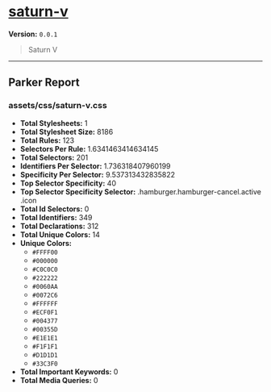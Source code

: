 # [saturn-v]( https://github.com/marcio/saturn-v )

**Version:** `0.0.1`

> Saturn V

* * *

## Parker Report

### assets/css/saturn-v.css

- **Total Stylesheets:** 1
- **Total Stylesheet Size:** 8186
- **Total Rules:** 123
- **Selectors Per Rule:** 1.6341463414634145
- **Total Selectors:** 201
- **Identifiers Per Selector:** 1.736318407960199
- **Specificity Per Selector:** 9.537313432835822
- **Top Selector Specificity:** 40
- **Top Selector Specificity Selector:** .hamburger.hamburger-cancel.active .icon
- **Total Id Selectors:** 0
- **Total Identifiers:** 349
- **Total Declarations:** 312
- **Total Unique Colors:** 14
- **Unique Colors:**
	- `#FFFF00`
	- `#000000`
	- `#C0C0C0`
	- `#222222`
	- `#0060AA`
	- `#0072C6`
	- `#FFFFFF`
	- `#ECF0F1`
	- `#004377`
	- `#00355D`
	- `#E1E1E1`
	- `#F1F1F1`
	- `#D1D1D1`
	- `#33C3F0`
- **Total Important Keywords:** 0
- **Total Media Queries:** 0
